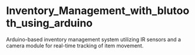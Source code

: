 # Inventory_Management_with_blutooth_using_arduino
Arduino-based inventory management system utilizing IR sensors and a camera module for real-time tracking of item movement.
